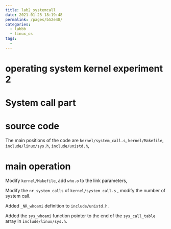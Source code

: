 ```yaml
---
title: lab2_systemcall
date: 2021-01-25 18:19:48
permalink: /pages/b52e48/
categories:
  - labbb
  - linux_os
tags:
  - 
---
```

# operating system kernel experiment 2 
# System call part 

# source code 

The main positions of the code are `kernel/system_call.s`, `kernel/Makefile`, `include/linux/sys.h`, `include/unistd.h`, 

# main operation 

Modify `kernel/Makefile`, add `who.o` to the link parameters, 

Modify the `nr_system_calls` of `kernel/system_call.s` , modify the number of system call. 

Added `_NR_whoami` definition to `include/unistd.h`.

Added the `sys_whoami` function pointer to the end of the `sys_call_table` array in `include/linux/sys.h`.

